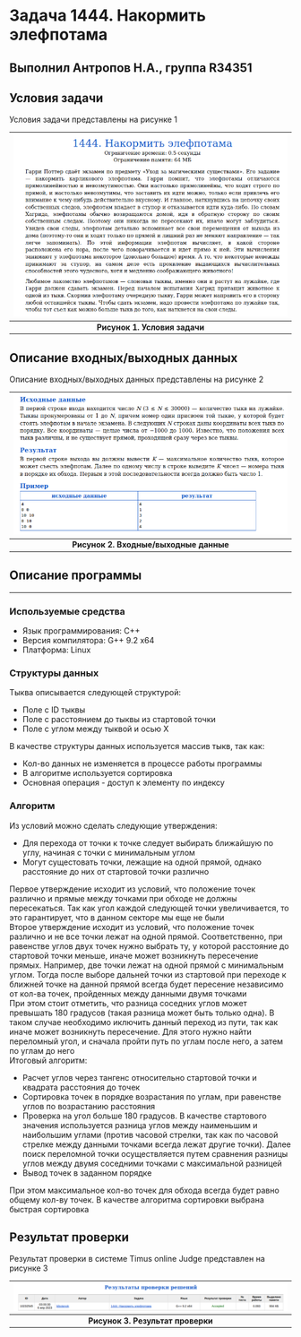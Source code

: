 # Задача 1444. Накормить элефпотама
Выполнил Антропов Н.А., группа R34351
---
## Условия задачи

Условия задачи представлены на рисунке 1

| ![Условия задачи](./img/Task.png) |
|:--:|
| <b>Рисунок 1. Условия задачи</b> |

## Описание входных/выходных данных

Описание входных/выходных данных представлены на рисунке 2

| ![Входные и выходные данные](./img/InputOutput.png) |
|:--:|
| <b>Рисунок 2. Входные/выходные данные</b> |

## Описание программы
---
### Используемые средства

* Язык программирования: C++
* Версия компилятора: G++ 9.2 x64
* Платформа: Linux

### Структуры данных

Тыква описывается следующей структурой:
* Поле с ID тыквы
* Поле с расстоянием до тыквы из стартовой точки
* Поле с углом между тыквой и осью X

В качестве структуры данных используется массив тыкв, так как:
* Кол-во данных не изменяется в процессе работы программы
* В алгоритме используется сортировка
* Основная операция - доступ к элементу по индексу

### Алгоритм

Из условий можно сделать следующие утверждения:
* Для перехода от точки к точке следует выбирать ближайшую по углу, начиная с точки с минимальным углом
* Могут сущестовать точки, лежащие на одной прямой, однако расстояние до них от стартовой точки различно

Первое утверждение исходит из условий, что положение точек различно и прямые между точками при обходе не должны пересекаться. Так как угол каждой следующей точки увеличивается, то это гарантирует, что в данном секторе мы еще не были<br>
Второе утверждение исходит из условий, что положение точек различно и не все точки лежат на одной прямой. Соответственно, при равенстве углов двух точек нужно выбрать ту, у которой расстояние до стартовой точки меньше, иначе может возникнуть пересечение прямых. Например, две точки лежат на одной прямой с минимальным углом. Тогда после выборе дальней точки из стартовой при переходе к ближней точке на данной прямой всегда будет пересение независимо от кол-ва точек, пройденных между данными двумя точками<br>
При этом стоит отметить, что разница соседних углов может превышать 180 градусов (такая разница может быть только одна). В таком случае необходимо иключить данный переход из пути, так как иначе может возникнуть пересечение. Для этого нужно найти переломный угол, и сначала пройти путь по углам после него, а затем по углам до него<br>
Итоговый алгоритм:
* Расчет углов через тангенс относительно стартовой точки и квадрата расстояния до точек
* Сортировка точек в порядке возрастания по углам, при равенстве углов по возрастанию расстояния
* Проверка на угол больше 180 градусов. В качестве стартового значения используется разница углов между наименьшим и наибольшим углами (против часовой стрелки, так как по часовой стрелке между данными точками всегда лежат другие точки). Далее поиск переломной точки осуществляется путем сравнения разницы углов между двумя соседними точками с максимальной разницей
* Вывод точек в заданном порядке

При этом максимальное кол-во точек для обхода всегда будет равно общему кол-ву точек. В качестве алгоритма сортировки выбрана быстрая сортировка



## Результат проверки

Результат проверки в системе Timus online Judge представлен на рисунке 3

| ![Результат проверки](./img/Result.png) |
|:--:|
| <b>Рисунок 3. Результат проверки</b> |
